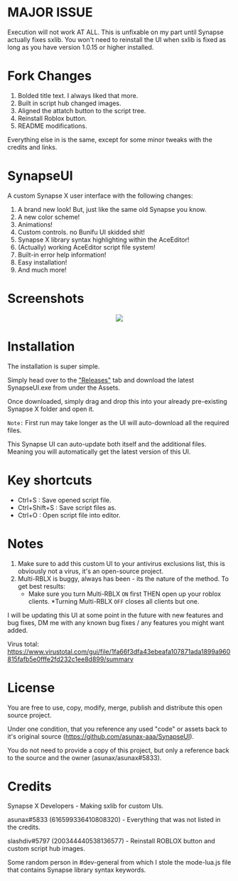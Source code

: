 # MAJOR ISSUE
Execution will not work AT ALL. This is unfixable on my part until Synapse actually fixes sxlib. You won't need to reinstall the UI when sxlib is fixed as long as you have version 1.0.15 or higher installed.

# Fork Changes
1. Bolded title text. I always liked that more.
2. Built in script hub changed images.
3. Aligned the attatch button to the script tree.
4. Reinstall Roblox button.
5. README modifications.

Everything else in is the same, except for some minor tweaks with the credits and links.

# SynapseUI
A custom Synapse X user interface with the following changes:
1. A brand new look! But, just like the same old Synapse you know.
2. A new color scheme!
3. Animations!
4. Custom controls. no Bunifu UI skidded shit!
5. Synapse X library syntax highlighting within the AceEditor!
6. (Actually) working AceEditor script file system!
7. Built-in error help information!
8. Easy installation!
9. And much more!

# Screenshots

<p align="center">
  <img src="https://media.discordapp.net/attachments/881180813918617660/959971038165348392/preview.png">
</p>

# Installation
The installation is super simple. 

Simply head over to the ["Releases"](https://github.com/slash1div/SynapseUI/releases) tab and download the latest SynapseUI.exe from under the Assets.

Once downloaded, simply drag and drop this into your already pre-existing Synapse X folder and open it.

`Note:`
First run may take longer as the UI will auto-download all the required files.

This Synapse UI can auto-update both itself and the additional files. Meaning you will automatically get the latest version of this UI.

# Key shortcuts
- Ctrl+S : Save opened script file.
- Ctrl+Shift+S : Save script files as.
- Ctrl+O : Open script file into editor.

# Notes
1. Make sure to add this custom UI to your antivirus exclusions list, this is obviously not a virus, it's an open-source project.
2. Multi-RBLX is buggy, always has been - its the nature of the method. To get best results: 
    - Make sure you turn Multi-RBLX `ON` first THEN open up your roblox clients. \*Turning Multi-RBLX `OFF` closes all clients but one.

I will be updating this UI at some point in the future with new features and bug fixes, DM me with any known bug fixes / any features you might want added.

Virus total: https://www.virustotal.com/gui/file/1fa66f3dfa43ebeafa107871ada1899a960815fafb5e0fffe2fd232c1ee8d899/summary

# License
You are free to use, copy, modify, merge, publish and distribute this open source project.

Under one condition, that you reference any used "code" or assets back to it's original source (https://github.com/asunax-aaa/SynapseUI).

You do not need to provide a copy of this project, but only a reference back to the source and the owner (asunax/asunax#5833).


# Credits
Synapse X Developers - Making sxlib for custom UIs.

asunax#5833 (616599336410808320) - Everything that was not listed in the credits.

slashdiv#5797 (200344440538136577) - Reinstall ROBLOX button and custom script hub images.

Some random person in #dev-general from which I stole the mode-lua.js file that contains Synapse library syntax keywords.
